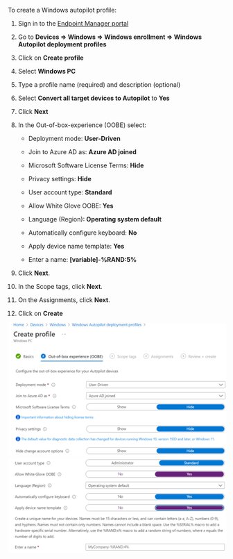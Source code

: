 To create a Windows autopilot profile:

1.  Sign in to the [Endpoint Manager portal](https://endpoint.microsoft.com/)
    
2.  Go to **Devices => Windows => Windows enrollment => Windows Autopilot deployment profiles**
    
3.  Click on **Create profile**
    
4.  Select **Windows PC**
    
5.  Type a profile name (required) and description (optional)
    
6.  Select **Convert all target devices to Autopilot** to **Yes**
    
7.  Click **Next**
    
8.  In the Out-of-box-experience (OOBE) select:
    
    *   Deployment mode: **User-Driven**
        
    *   Join to Azure AD as: **Azure AD joined**
        
    *   Microsoft Software License Terms: **Hide**
        
    *   Privacy settings: **Hide**
        
    *   User account type: **Standard**
        
    *   Allow White Glove OOBE: **Yes**
        
    *   Language (Region): **Operating system default**
        
    *   Automatically configure keyboard: **No**
        
    *   Apply device name template: **Yes**
        
    *   Enter a name: **\[variable\]-%RAND:5%**
        
9.  Click **Next**.
    
10.  In the Scope tags, click **Next**.
    
11.  On the Assignments, click **Next**.
    
12.  Click on **Create**
    

![](attachments/2012676181/2012610674.png)![](attachments/2012676181/2012840052.png)